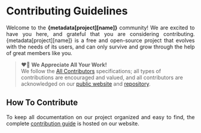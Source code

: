 # Contributing Guidelines

<p align="justify">
    Welcome to the <b>{metadata[project][name]}</b> community!
    We are excited to have you here,
    and grateful that you are considering contributing.
    {metadata[project][name]} is a free and open-source project that evolves with the needs of its users,
    and can only survive and grow through the help of great members like you.
</p>

<blockquote>
    ❤️🙏 <b>We Appreciate All Your Work!</b>
    <br>
    We follow the <a href="https://allcontributors.org/docs/en/specification">All Contributors</a>
    specifications; all types of contributions are encouraged and valued, and all contributors are
    acknowledged on our <a href="{metadata[url][contributors]}">public website</a>
    and <a href="{metadata[url][github][releases][home]}">repository</a>.
</blockquote>

## How To Contribute

<p align="justify">
    To keep all documentation on our project organized and easy to find, the complete
    <a href="{metadata[url][contributing]}">contribution guide</a> is hosted on our website.
</p>
